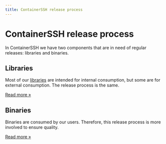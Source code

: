 ```yaml
---
title: ContainerSSH release process
---
```


# ContainerSSH release process

In ContainerSSH we have two components that are in need of regular releases: libraries and binaries.

<div class="grid">
<div class="grid__box">
<h2>Libraries</h2>
<p>Most of our <a href="https://github.com/ContainerSSH/">libraries</a> are intended for internal consumption, but some are for external consumption. The release process is the same.</p>
<p><a href="/development/releases/libraries/" class="md-button">Read more »</a></p>
</div>
<div class="grid__box">
<h2>Binaries</h2>
<p>Binaries are consumed by our users. Therefore, this release process is more involved to ensure quality.</p>
<p><a href="/development/releases/binaries/" class="md-button">Read more »</a></p>
</div>
</div>